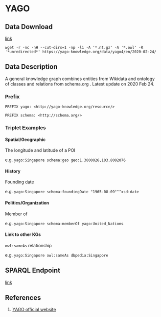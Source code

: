 # YAGO

## Data Download

[link](https://yago-knowledge.org/downloads/yago-4)

```text
wget -r -nc -nH --cut-dirs=1 -np -l1 -A '*.nt.gz' -A '*.owl' -R '*unredirected*' https://yago-knowledge.org/data/yago4/en/2020-02-24/
```

## Data Description

A general knowledge graph combines entities from Wikidata and ontology of classes and relations from schema.org . Latest update on 2020 Feb 24.

### Prefix

```text
PREFIX yago: <http://yago-knowledge.org/resource/>

PREFIX schema: <http://schema.org/>
```

### Triplet Examples

#### Spatial/Geographic

The longitude and latitude of a POI

e.g. `yago:Singapore schema:geo geo:1.3000026,103.8002076`

#### History

Founding date

e.g. `yago:Singapore schema:foundingDate "1965-08-09"^^xsd:date`

#### Politics/Organization

Member of

e.g. `yago:Singapore schema:memberOf yago:United_Nations`

#### Link to other KGs

`owl:sameAs` relationship

e.g. `yago:Singapore owl:sameAs dbpedia:Singapore`

## SPARQL Endpoint

[link](https://yago-knowledge.org/sparql)

## References

1. [YAGO official website](https://yago-knowledge.org/)

